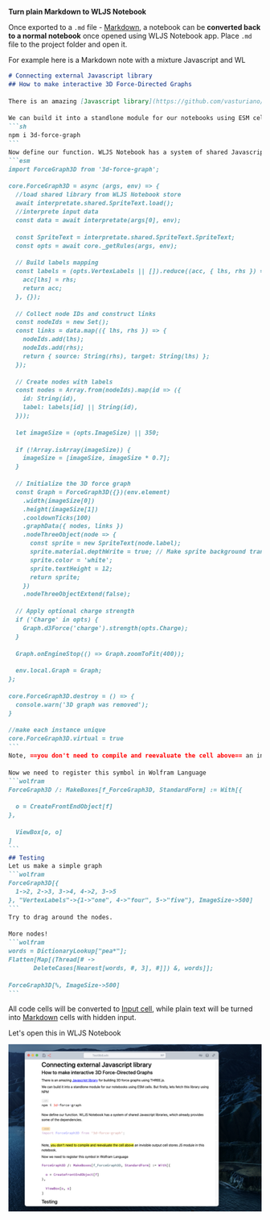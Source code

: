 __Turn plain Markdown to WLJS Notebook__

Once exported to a `.md` file - [Markdown](frontend/Exporting/Markdown.md), a notebook can be __converted back to a normal notebook__ once opened using WLJS Notebook app. Place `.md` file to the project folder and open it. 

For example here is a Markdown note with a mixture Javascript and WL

````markdown title="Test.md"
# Connecting external Javascript library 
## How to make interactive 3D Force-Directed Graphs

There is an amazing [Javascript library](https://github.com/vasturiano/3d-force-graph) for building 3D force graphs using THREE.js. 

We can build it into a standlone module for our notebooks using ESM cells. But firstly, lets fetch this library using NPM
```sh
npm i 3d-force-graph
```
Now define our function. WLJS Notebook has a system of shared Javascript libraries, which already provides some of the dependencies.
```esm
import ForceGraph3D from '3d-force-graph';

core.ForceGraph3D = async (args, env) => { 
  //load shared library from WLJS Notebook store
  await interpretate.shared.SpriteText.load();
  //interprete input data
  const data = await interpretate(args[0], env);

  const SpriteText = interpretate.shared.SpriteText.SpriteText;
  const opts = await core._getRules(args, env);

  // Build labels mapping
  const labels = (opts.VertexLabels || []).reduce((acc, { lhs, rhs }) => {
    acc[lhs] = rhs;
    return acc;
  }, {});

  // Collect node IDs and construct links
  const nodeIds = new Set();
  const links = data.map(({ lhs, rhs }) => {
    nodeIds.add(lhs);
    nodeIds.add(rhs);
    return { source: String(rhs), target: String(lhs) };
  });

  // Create nodes with labels
  const nodes = Array.from(nodeIds).map(id => ({
    id: String(id),
    label: labels[id] || String(id),
  }));

  let imageSize = (opts.ImageSize) || 350;

  if (!Array.isArray(imageSize)) {
    imageSize = [imageSize, imageSize * 0.7];
  }

  // Initialize the 3D force graph
  const Graph = ForceGraph3D({})(env.element)
    .width(imageSize[0])
    .height(imageSize[1])
    .cooldownTicks(100)
    .graphData({ nodes, links })
    .nodeThreeObject(node => {
      const sprite = new SpriteText(node.label);
      sprite.material.depthWrite = true; // Make sprite background transparent
      sprite.color = 'white';
      sprite.textHeight = 12;
      return sprite;
    })
    .nodeThreeObjectExtend(false);

  // Apply optional charge strength
  if ('Charge' in opts) {
    Graph.d3Force('charge').strength(opts.Charge);
  }

  Graph.onEngineStop(() => Graph.zoomToFit(400));

  env.local.Graph = Graph;
};

core.ForceGraph3D.destroy = () => {
  console.warn('3D graph was removed');
}

//make each instance unique
core.ForceGraph3D.virtual = true  
```
Note, ==you don't need to compile and reevaluate the cell above== an invisible output cell stores JS module in this notebook.

Now we need to register this symbol in Wolfram Language
```wolfram
ForceGraph3D /: MakeBoxes[f_ForceGraph3D, StandardForm] := With[{
  
  o = CreateFrontEndObject[f] 
},
  
  ViewBox[o, o]
]
```
## Testing
Let us make a simple graph
```wolfram
ForceGraph3D[{
  1->2, 2->3, 3->4, 4->2, 3->5
}, "VertexLabels"->{1->"one", 4->"four", 5->"five"}, ImageSize->500]
```
Try to drag around the nodes.

More nodes!
```wolfram
words = DictionaryLookup["pea*"];
Flatten[Map[(Thread[# -> 
       DeleteCases[Nearest[words, #, 3], #]]) &, words]];

ForceGraph3D[%, ImageSize->500]
```
````

All code cells will be converted to [Input cell](frontend/Cell%20types/Input%20cell.md), while plain text will be turned into [Markdown](frontend/Cell%20types/Markdown.md) cells with hidden input. 

Let's open this in WLJS Notebook 

![](./../../Screenshot%202024-12-19%20at%2019.21.16.png)

